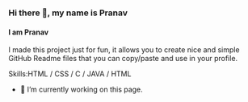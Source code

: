 ### Hi there 👋, my name is Pranav
#### I am Pranav

I made this project just for fun, it allows you to create nice and simple GitHub Readme files that you can copy/paste and use in your profile.

Skills:HTML / CSS / C / JAVA / HTML

- 🔭 I’m currently working on this page. 
